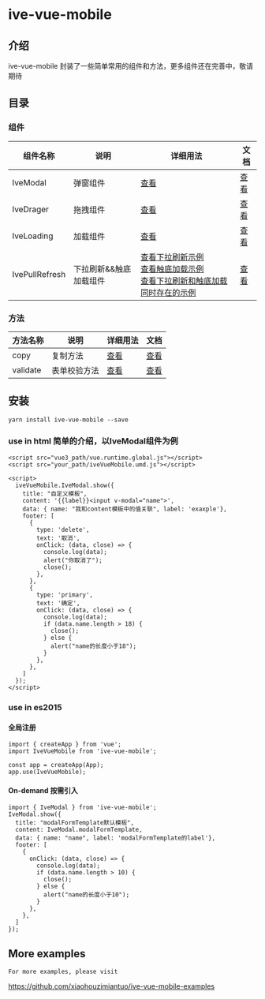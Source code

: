 # ive-vue-mobile

## 介绍 
ive-vue-mobile 封装了一些简单常用的组件和方法，更多组件还在完善中，敬请期待
## 目录
### 组件

<table style="border-collapse: collapse;">
<thead>
  <tr>
    <th>组件名称</th>
    <th>说明</th>
    <th>详细用法</th>
    <th>文档</th>
  </tr>
</thead>
<tbody>
  <tr>
    <td>
      IveModal
    </td>
    <td>
      弹窗组件
    </td>
    <td>
      <a href="https://github.com/xiaohouzimiantuo/ive-vue-mobile-examples/blob/master/examples/Modal.vue">查看</a>
    </td>
    <td>
      <a href="https://github.com/xiaohouzimiantuo/ive-vue-mobile-examples/blob/master/Documentations/IveModal.md">查看</a>
    </td>
  </tr>
  <tr>
    <td>
      IveDrager
    </td>
    <td>
      拖拽组件
    </td>
    <td>
      <a href="https://github.com/xiaohouzimiantuo/ive-vue-mobile-examples/blob/master/examples/Drager.vue">查看</a>
    </td>
    <td>
      <a href="https://github.com/xiaohouzimiantuo/ive-vue-mobile-examples/blob/master/Documentations/IveDrager.md">查看</a>
    </td>
  </tr>
  <tr>
    <td>
      IveLoading
    </td>
    <td>
      加载组件
    </td>
    <td>
      <a href="https://github.com/xiaohouzimiantuo/ive-vue-mobile-examples/blob/master/examples/Loading.vue">查看</a>
    </td>
    <td>
      <a href="https://github.com/xiaohouzimiantuo/ive-vue-mobile-examples/blob/master/examples/IveLoading.md">查看</a>
    </td>
  </tr>
  <tr>
    <td>
      IvePullRefresh
    </td>
    <td>
      下拉刷新&&触底加载组件
    </td>
    <td>
      <a href="https://github.com/xiaohouzimiantuo/ive-vue-mobile-examples/blob/master/examples/PullRefresh.vue">查看下拉刷新示例</a> <br>
      <a href="https://github.com/xiaohouzimiantuo/ive-vue-mobile-examples/blob/master/examples/LoadMore.vue">查看触底加载示例</a> <br>
  <a target="_blank" href="https://github.com/xiaohouzimiantuo/ive-vue-mobile-examples/blob/master/examples/PullAndDown.vue">查看下拉刷新和触底加载同时存在的示例</a>
    </td>
    <td>
      <a href="https://github.com/xiaohouzimiantuo/ive-vue-mobile-examples/blob/master/examples/IvePullRefresh.md">查看</a>
    </td>
  </tr>
</tbody>
</table>

### 方法
<table style="border-collapse: collapse;">
<thead>
  <tr>
    <th>方法名称</th>
    <th>说明</th>
    <th>详细用法</th>
    <th>文档</th>
  </tr>
</thead>
<tbody>
  <tr>
    <td>
      copy
    </td>
    <td>
      复制方法
    </td>
    <td>
      <a href="https://github.com/xiaohouzimiantuo/ive-vue-mobile-examples/blob/master/examples/Copy.vue">查看</a>
    </td>
    <td>
      <a target="_blank" href="https://github.com/xiaohouzimiantuo/ive-vue-mobile-examples/blob/master/Documentations/methods.md">查看</a>
    </td>
  </tr>
  <tr>
    <td>
      validate
    </td>
    <td>
      表单校验方法
    </td>
    <td>
      <a href="https://github.com/xiaohouzimiantuo/ive-vue-mobile-examples/blob/master/examples/Validate.vue">查看</a> 
    </td>
    <td>
      <a href="https://github.com/xiaohouzimiantuo/ive-vue-mobile-examples/blob/master/Documentations/methods.md">查看</a>
    </td>
  </tr>
 
</tbody>
</table>

## 安装
```
yarn install ive-vue-mobile --save
```

### use in html 简单的介绍，以IveModal组件为例
```
<script src="vue3_path/vue.runtime.global.js"></script>
<script src="your_path/iveVueMobile.umd.js"></script>

<script>
  iveVueMobile.IveModal.show({
    title: "自定义模板",
    content: '{{label}}<input v-modal="name">',
    data: { name: "我和content模板中的值关联", label: 'exaxple'},
    footer: [
      {
        type: 'delete',
        text: '取消',
        onClick: (data, close) => {
          console.log(data);
          alert("你取消了");
          close();
        },
      },
      {
        type: 'primary',
        text: '确定',
        onClick: (data, close) => {
          console.log(data);
          if (data.name.length > 18) {
            close();
          } else {
            alert("name的长度小于18");
          }
        },
      },
    ]
  });
</script>

```
### use in es2015 
#### 全局注册
```
import { createApp } from 'vue';
import IveVueMobile from 'ive-vue-mobile';

const app = createApp(App);
app.use(IveVueMobile);
```
#### On-demand 按需引入

```
import { IveModal } from 'ive-vue-mobile';
IveModal.show({
  title: "modalFormTemplate默认模板",
  content: IveModal.modalFormTemplate,
  data: { name: "name", label: 'modalFormTemplate的label'},
  footer: [
    {
      onClick: (data, close) => {
        console.log(data);
        if (data.name.length > 10) {
          close();
        } else {
          alert("name的长度小于10");
        }
      },
    },
  ]
});
```

## More examples

```
For more examples, please visit 
```
<a target="_blank" href="https://github.com/xiaohouzimiantuo/ive-vue-mobile-examples">https://github.com/xiaohouzimiantuo/ive-vue-mobile-examples</a>
